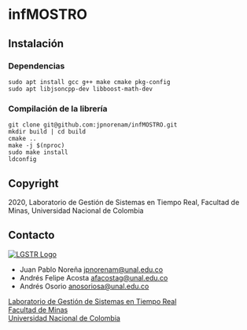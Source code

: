 # infMOSTRO

## Instalación

### Dependencias
`sudo apt install gcc g++ make cmake pkg-config`\
`sudo apt libjsoncpp-dev libboost-math-dev`

### Compilación de la librería
`git clone git@github.com:jpnorenam/infMOSTRO.git`\
`mkdir build | cd build`\
`cmake ..`\
`make -j $(nproc)`\
`sudo make install`\
`ldconfig`

## Copyright

2020, Laboratorio de Gestión de Sistemas en Tiempo Real, Facultad de Minas, Universidad Nacional de Colombia

## Contacto

[![LGSTR Logo](doc/LGSTR_logo.png)](https://sites.google.com/unal.edu.co/lab-gstr/)

- Juan Pablo Noreña <jpnorenam@unal.edu.co>
- Andrés Felipe Acosta <afacostag@unal.edu.co>
- Andrés Osorio <anosoriosa@unal.edu.co>

[Laboratorio de Gestión de Sistemas en Tiempo Real](https://sites.google.com/unal.edu.co/lab-gstr/) \
[Facultad de Minas](https://minas.medellin.unal.edu.co/) \
[Universidad Nacional de Colombia](https://unal.edu.co/)
